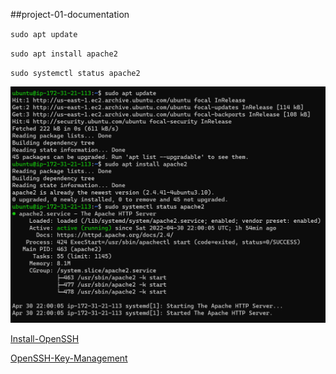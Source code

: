 ##project-01-documentation

`sudo apt update`

`sudo apt install apache2`

`sudo systemctl status apache2`

![apache-status](/images/apache-status.PNG)

[Install-OpenSSH](https://docs.microsoft.com/en-us/windows-server/administration/openssh/openssh_install_firstuse)

[OpenSSH-Key-Management](https://docs.microsoft.com/en-us/windows-server/administration/openssh/openssh_keymanagement)
